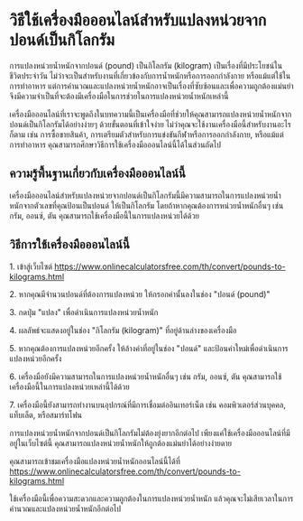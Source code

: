 วิธีใช้เครื่องมือออนไลน์สำหรับแปลงหน่วยจากปอนด์เป็นกิโลกรัม
===========================================================

การแปลงหน่วยน้ำหนักจากปอนด์ (pound) เป็นกิโลกรัม (kilogram) เป็นเรื่องที่มีประโยชน์ในชีวิตประจำวัน ไม่ว่าจะเป็นสำหรับงานที่เกี่ยวข้องกับการน้ำหนักหรือการออกกำลังกาย หรือแม้แต่ใช้ในการทำอาหาร แต่การคำนวณและแปลงหน่วยน้ำหนักอาจเป็นเรื่องที่ซับซ้อนและเพื่อความถูกต้องแม่นยำ จึงมีความจำเป็นที่จะต้องมีเครื่องมือในการช่วยในการแปลงหน่วยน้ำหนักเหล่านี้

เครื่องมือออนไลน์ที่เราจะพูดถึงในบทความนี้เป็นเครื่องมือที่ช่วยให้คุณสามารถแปลงหน่วยน้ำหนักจากปอนด์เป็นกิโลกรัมได้อย่างง่ายๆ ด้วยขั้นตอนที่เข้าใจง่าย ไม่ว่าคุณจะใช้งานเครื่องมือนี้สำหรับงานอะไรก็ตาม เช่น การซื้อขายสินค้า, การเตรียมตัวสำหรับการแข่งขันกีฬาหรือการออกกำลังกาย, หรือแม้แต่การทำอาหาร คุณสามารถศึกษาวิธีการใช้เครื่องมือออนไลน์นี้ได้ในส่วนถัดไป

ความรู้พื้นฐานเกี่ยวกับเครื่องมือออนไลน์นี้
-------------------------------------------

เครื่องมือออนไลน์สำหรับแปลงหน่วยจากปอนด์เป็นกิโลกรัมนี้มีความสามารถในการแปลงหน่วยน้ำหนักจากตัวเลขที่คุณป้อนเป็นปอนด์ ให้เป็นกิโลกรัม โดยถ้าหากคุณต้องการหน่วยน้ำหนักอื่นๆ เช่น กรัม, ออนซ์, ตัน คุณสามารถใช้เครื่องมือนี้ในการแปลงหน่วยได้ด้วย

วิธีการใช้เครื่องมือออนไลน์นี้
------------------------------

1\. เข้าสู่เว็บไซต์ <https://www.onlinecalculatorsfree.com/th/convert/pounds-to-kilograms.html>

2\. หากคุณมีจำนวนปอนด์ที่ต้องการแปลงหน่วย ให้กรอกค่านั้นลงในช่อง "ปอนด์ (pound)"

3\. กดปุ่ม "แปลง" เพื่อดำเนินการแปลงหน่วยน้ำหนัก

4\. ผลลัพธ์จะแสดงอยู่ในช่อง "กิโลกรัม (kilogram)" ที่อยู่ด้านล่างของเครื่องมือ

5\. หากคุณต้องการแปลงหน่วยอีกครั้ง ให้ล้างค่าที่อยู่ในช่อง "ปอนด์" และป้อนค่าใหม่เพื่อดำเนินการแปลงหน่วยอีกครั้ง

6\. เครื่องมือยังมีความสามารถในการแปลงหน่วยน้ำหนักอื่นๆ เช่น กรัม, ออนซ์, ตัน คุณสามารถใช้เครื่องมือนี้ในการแปลงหน่วยเหล่านี้ได้ด้วย

7\. เครื่องมือนี้ยังสามารถทำงานบนอุปกรณ์ที่มีการเชื่อมต่ออินเทอร์เน็ต เช่น คอมพิวเตอร์ส่วนบุคคล, แท็บเล็ต, หรือสมาร์ทโฟน

การแปลงหน่วยน้ำหนักจากปอนด์เป็นกิโลกรัมไม่ต้องยุ่งยากอีกต่อไป เพียงแค่ใช้เครื่องมือออนไลน์ที่มีอยู่ในเว็บไซต์นี้ คุณสามารถแปลงหน่วยน้ำหนักให้ถูกต้องแม่นยำได้อย่างง่ายดาย

คุณสามารถเข้าชมเครื่องมือแปลงหน่วยน้ำหนักออนไลน์นี้ได้ที่ <https://www.onlinecalculatorsfree.com/th/convert/pounds-to-kilograms.html>

ใช้เครื่องมือนี้เพื่อความสะดวกและความถูกต้องในการแปลงหน่วยน้ำหนัก แล้วคุณจะไม่เสียเวลาในการคำนวณและแปลงหน่วยน้ำหนักอีกต่อไป